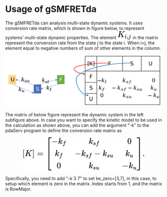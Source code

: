# Usage of gSMFRETda

The gSMFRETda can analysis multi-state dynamic systems. It uses conversion rate matrix, which is shown in figure below, to represent systems' multi-state dynamic properties.
The element <!-- $K_{i,j}$ --> <img style="transform: translateY(0.1em); background: white;" src="svg/NEmAFy9DBm.svg"> in the matrix represent the conversion rate from the state j to the state i. When i=j, the element equal to negative numbers of sum of other elements in the column.

[<img src="mat.jpg" width="800"/>](mat.jpg)

The matrix of below figure represent the dynamic system in the left subfigure above. In case you want to specify the kinetic model to be used in the calculation as shown above, you can add the argument "-k" to the pdaServ program to define the conversion rate matrix as 
<!-- $$
\begin{bmatrix}K \end{bmatrix} = \begin{bmatrix}-k_f & k_{sf} & 0 \\k_f & -k_{sf}-k_{su} & k_u \\0 & k_{su} & -k_u \end{bmatrix} .
$$ --> 

<div align="center"><img style="background: white;" src="svg/VHFSqsdsSB.svg"></div>

Specifically, you need to add "-k 3 7" to set ke_zero=[3,7], in this case, to setup which element is zero in the matrix. Index starts from 1, and the matrix is RowMajor.